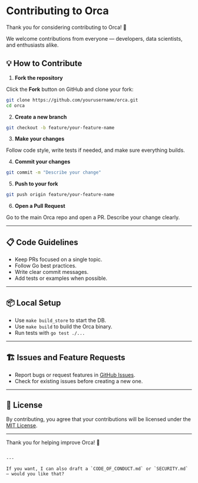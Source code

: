 # Contributing to Orca

Thank you for considering contributing to Orca! 🐳

We welcome contributions from everyone — developers, data scientists, and enthusiasts alike.

## 💡 How to Contribute

1. **Fork the repository**

Click the **Fork** button on GitHub and clone your fork:

```bash
git clone https://github.com/yourusername/orca.git
cd orca
```

2. **Create a new branch**

```bash
git checkout -b feature/your-feature-name
```

3. **Make your changes**

Follow code style, write tests if needed, and make sure everything builds.

4. **Commit your changes**

```bash
git commit -m "Describe your change"
```

5. **Push to your fork**

```bash
git push origin feature/your-feature-name
```

6. **Open a Pull Request**

Go to the main Orca repo and open a PR. Describe your change clearly.

---

## 📋 Code Guidelines

- Keep PRs focused on a single topic.
- Follow Go best practices.
- Write clear commit messages.
- Add tests or examples when possible.

---

## 📦 Local Setup

- Use `make build_store` to start the DB.
- Use `make build` to build the Orca binary.
- Run tests with `go test ./...`

---

## 🏗️ Issues and Feature Requests

- Report bugs or request features in [GitHub Issues](https://github.com/predixus/orca/issues).
- Check for existing issues before creating a new one.

---

## 📃 License

By contributing, you agree that your contributions will be licensed under the [MIT License](LICENSE).

---

Thank you for helping improve Orca! 💙

```

---

If you want, I can also draft a `CODE_OF_CONDUCT.md` or `SECURITY.md` — would you like that?
```
